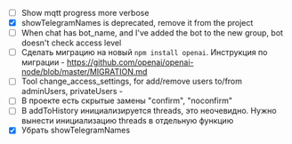 - [ ] Show mqtt progress more verbose
- [x] showTelegramNames is deprecated, remove it from the project
- [ ] When chat has bot_name, and I've added the bot to the new group, bot doesn't check access level
- [ ] Сделать миграцию на новый `npm install openai`. Инструкция по миграции - https://github.com/openai/openai-node/blob/master/MIGRATION.md
- [ ] Tool change_access_settings, for add/remove users to/from adminUsers, privateUsers - 
- [ ] В проекте есть скрытые замены "confirm", "noconfirm"
- [ ] В addToHistory инициализируется threads, это неочевидно. Нужно вынести инициализацию threads в отдельную функцию
- [x] Убрать showTelegramNames
